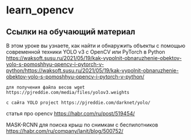 # learn_opencv

## Ссылки на обучающий материал

В этом уроке вы узнаете, как найти и обнаружить объекты с помощью современной техники YOLO v3 с OpenCV или PyTorch в Python
https://waksoft.susu.ru/2021/05/19/kak-vypolnit-obnaruzhenie-obektov-yolo-s-pomoshhyu-opencv-i-pytorch-v-python/https://waksoft.susu.ru/2021/05/19/kak-vypolnit-obnaruzhenie-obektov-yolo-s-pomoshhyu-opencv-i-pytorch-v-python/

    для получения файла весов wget https://pjreddie.com/media/files/yolov3.weights

    с сайта YOLO project https://pjreddie.com/darknet/yolo/


статья про opencv 
https://habr.com/ru/post/519454/

MASK-RCNN для поиска крыш по снимкам с беспилотников
https://habr.com/ru/company/lanit/blog/500752/

